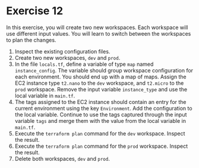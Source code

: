 # Exercise 12

In this exercise, you will create two new workspaces. Each workspace will use different input values. You will learn to switch between the workspaces to plan the changes.

1. Inspect the existing configuration files.
2. Create two new workspaces, `dev` and `prod`.
3. In the file `locals.tf`, define a variable of type `map` named `instance_config`. The variable should group workspace configuration for each environment. You should end up with a map of maps. Assign the EC2 instance type `t2.nano` to the `dev` workspace, and `t2.micro` to the `prod` workspace. Remove the input variable `instance_type` and use the local variable in `main.tf`.
4. The tags assigned to the EC2 instance should contain an entry for the current environment using the key `Environment`. Add the configuration to the local variable. Continue to use the tags captured through the input variable `tags` and merge them with the value from the local variable in `main.tf`.
5. Execute the `terraform plan` command for the `dev` workspace. Inspect the result.
6. Execute the `terraform plan` command for the `prod` workspace. Inspect the result.
7. Delete both workspaces, `dev` and `prod`.
